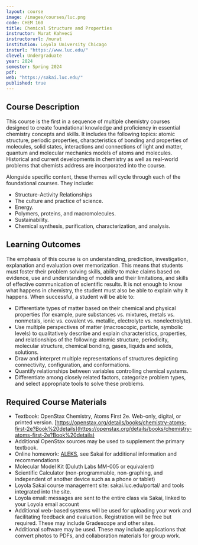 ```yaml
---
layout: course
image: /images/courses/luc.png
code: CHEM 160
title: Chemical Structure and Properties
instructor: Murat Kahveci
instructorurl: /murat
institution: Loyola University Chicago
insturl: "https://www.luc.edu/"
clevel: Undergraduate
year: 2024
semester: Spring 2024
pdf: 
web: "https://sakai.luc.edu/"
published: true
---
```


## Course Description

This course is the first in a sequence of multiple chemistry courses designed to create foundational knowledge and proficiency in essential chemistry concepts and skills. It includes the following topics: atomic structure, periodic properties, characteristics of bonding and properties of molecules, solid states, interactions and connections of light and matter, quantum and molecular mechanics models of atoms and molecules. Historical and current developments in chemistry as well as real-world problems that chemists address are incorporated into the course.

Alongside specific content, these themes will cycle through each of the foundational courses. They include:
* Structure-Activity Relationships
* The culture and practice of science.
* Energy.
* Polymers, proteins, and macromolecules.
* Sustainability.
* Chemical synthesis, purification, characterization, and analysis.

## Learning Outcomes

The emphasis of this course is on understanding, prediction, investigation, explanation and evaluation over memorization. This means that students must foster their problem solving skills, ability to make claims based on evidence, use and understanding of models and their limitations, and skills of effective communication of scientific results. It is not enough to know what happens in chemistry, the student must also be able to explain why it happens. When successful, a student will be able to:

* Differentiate types of matter based on their chemical and physical properties (for example, pure substances vs. mixtures, metals vs. nonmetals, ionic vs. covalent vs. metallic, electrolyte vs. nonelectrolyte).
* Use multiple perspectives of matter (macroscopic, particle, symbolic levels) to qualitatively describe and explain characteristics, properties, and relationships of the following: atomic structure, periodicity, molecular structure, chemical bonding, gases, liquids and solids, solutions.
* Draw and interpret multiple representations of structures depicting connectivity, configuration, and conformations.
* Quantify relationships between variables controlling chemical systems.
* Differentiate among closely related factors, categorize problem types, and select appropriate tools to solve these problems.

## Required Course Materials

* Textbook: OpenStax Chemistry, Atoms First 2e. Web-only, digital, or printed version. [https://openstax.org/details/books/chemistry-atoms-first-2e?Book%20details](https://openstax.org/details/books/chemistry-atoms-first-2e?Book%20details)
* Additional OpenStax sources may be used to supplement the primary textbook.
* Online homework: [ALEKS](https://www.aleks.com/login), see Sakai for additional information and recommendations
* Molecular Model Kit (Duluth Labs MM-005 or equivalent)
* Scientific Calculator (non-programmable, non-graphing, and independent of another device such as a phone or tablet)
* Loyola Sakai course management site: sakai.luc.edu/portal/ and tools integrated into the site.
* Loyola email: messages are sent to the entire class via Sakai, linked to your Loyola email account
* Additional web-based systems will be used for uploading your work and facilitating feedback and evaluation. Registration will be free but required. These may include Gradescope and other sites.
* Additional software may be used. These may include applications that convert photos to PDFs, and collaboration materials for group work.
